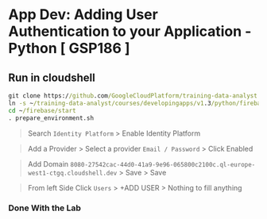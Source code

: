 # App Dev: Adding User Authentication to your Application - Python [ GSP186 ]

## Run in cloudshell

```cmd
git clone https://github.com/GoogleCloudPlatform/training-data-analyst
ln -s ~/training-data-analyst/courses/developingapps/v1.3/python/firebase ~/firebase
cd ~/firebase/start
. prepare_environment.sh
```

> Search `Identity Platform` > Enable Identity Platform

>Add a Provider > Select a provider `Email / Password` > Click Enabled

>Add Domain `8080-27542cac-44d0-41a9-9e96-065800c2100c.ql-europe-west1-ctgq.cloudshell.dev` > Save > Save

>From left Side Click `Users` > +ADD USER > Nothing to fill anything 

### Done With the Lab
